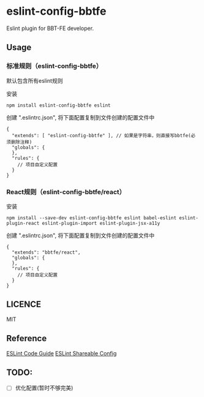 # eslint-config-bbtfe
Eslint plugin for BBT-FE developer.

## Usage

### 标准规则（eslint-config-bbtfe）

默认包含所有eslint规则

安装

```
npm install eslint-config-bbtfe eslint
```

创建 ".eslintrc.json", 将下面配置复制到文件创建的配置文件中

```
{
  "extends": [ "eslint-config-bbtfe" ], // 如果是字符串，则直接写bbtfe(必须删除注释)
  "globals": {
  },
  "rules": {
    // 项目自定义配置
  }
}
```

### React规则（eslint-config-bbtfe/react）

安装

```
npm install --save-dev eslint-config-bbtfe eslint babel-eslint eslint-plugin-react eslint-plugin-import eslint-plugin-jsx-a11y
```

创建 ".eslintrc.json", 将下面配置复制到文件创建的配置文件中

```
{
  "extends": "bbtfe/react",
  "globals": {
  },
  "rules": {
    // 项目自定义配置
  }
}
```

## LICENCE

MIT

## Reference

[ESLint Code Guide](https://eslint.org/docs/user-guide/configuring)
[ESLint Shareable Config](https://eslint.org/docs/developer-guide/shareable-configs)

## TODO:
- [ ] 优化配置(暂时不够完美)
